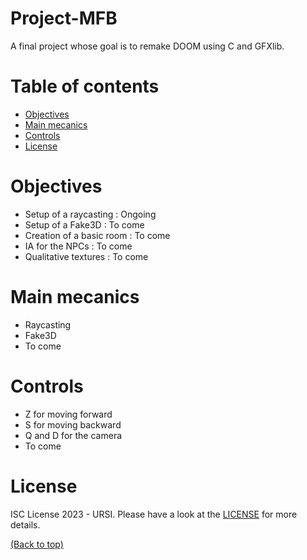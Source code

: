 # Project-MFB
A final project whose goal is to remake DOOM using C and GFXlib.

# Table of contents

- [Objectives](#objectives)
- [Main mecanics](#main-mecanics)
- [Controls](#controls)
- [License](#license)

# Objectives

 - Setup of a raycasting : Ongoing
 - Setup of a Fake3D : To come
 - Creation of a basic room : To come
 - IA for the NPCs : To come
 - Qualitative textures : To come


# Main mecanics

 - Raycasting
 - Fake3D
 - To come


# Controls

 - Z for moving forward
 - S for moving backward
 - Q and D for the camera
 - To come


# License

ISC License 2023 - URSI. Please have a look at the [LICENSE](LICENSE) for more details.

[(Back to top)](#table-of-contents)
